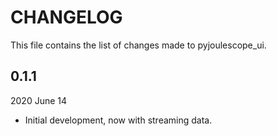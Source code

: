 
# CHANGELOG

This file contains the list of changes made to pyjoulescope_ui.


## 0.1.1

2020 June 14

*   Initial development, now with streaming data.

